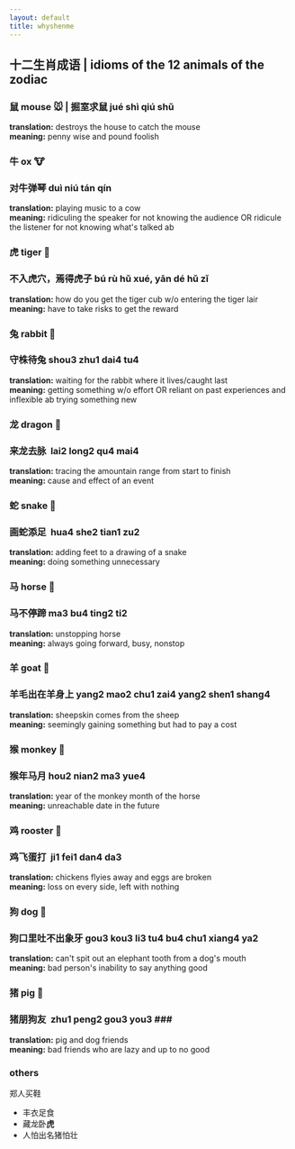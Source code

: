 ```yaml
---
layout: default
title: whyshenme
---
```



## 十二生肖成语 | idioms of the 12 animals of the zodiac ##

### 鼠 mouse 🐭 | 掘室求鼠  jué shì qiú shǔ ### 
**translation:** destroys the house to catch the mouse  
**meaning:** penny wise and pound foolish  

### 牛 ox 🐮 ### 
### 对牛弹琴  duì niú tán qín ###
**translation:** playing music to a cow   
**meaning:** ridiculing the speaker for not knowing the audience OR ridicule the listener for not knowing what's talked ab  

### 虎 tiger 🐯 ###
### 不入虎穴，焉得虎子 bú rù hǔ xué, yān dé hǔ zǐ ### 
**translation:** how do you get the tiger cub w/o entering the tiger lair  
**meaning:** have to take risks to get the reward  

### 兔 rabbit 🐰 ###
### 守株待兔  shou3 zhu1 dai4 tu4 ### 
**translation:** waiting for the rabbit where it lives/caught last  
**meaning:** getting something w/o effort OR reliant on past experiences and inflexible ab trying something new  

### 龙 dragon 🐲 ###
### 来龙去脉  lai2 long2 qu4 mai4 ###  
**translation:** tracing the amountain range from start to finish   
**meaning:** cause and effect of an event   

### 蛇 snake 🐍 ###
### 画**蛇**添足  hua4 she2 tian1 zu2 ###  
**translation:** adding feet to a drawing of a snake  
**meaning:** doing something unnecessary   

### 马 horse 🐴 ###
### 马不停蹄 ma3 bu4 ting2 ti2 ###
**translation:** unstopping horse  
**meaning:** always going forward, busy, nonstop  

### 羊 goat 🐑 ###
### 羊毛出在羊身上  yang2 mao2 chu1 zai4 yang2 shen1 shang4 ###
**translation:** sheepskin comes from the sheep  
**meaning:** seemingly gaining something but had to pay a cost  

### 猴 monkey 🐒 ###
### 猴年马月  hou2 nian2 ma3 yue4 ###
**translation:** year of the monkey month of the horse  
**meaning:** unreachable date in the future  

### 鸡 rooster 🐔 ###
### **鸡**飞蛋打  ji1 fei1 dan4 da3 ###
**translation:** chickens flyies away and eggs are broken  
**meaning:** loss on every side, left with nothing  

### 狗 dog 🐶 ###
### 狗口里吐不出象牙  gou3 kou3 li3 tu4 bu4 chu1 xiang4 ya2 ###
**translation:** can't spit out an elephant tooth from a dog's mouth  
**meaning:** bad person's inability to say anything good  

### 猪 pig 🐷 ###
### 猪朋狗友  zhu1 peng2 gou3 you3 ###   
**translation:** pig and dog friends  
**meaning:** bad friends who are lazy and up to no good  


### others ###
郑人买鞋
* 丰衣足食
* 藏龙卧**虎**
* 人怕出名猪怕壮

